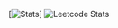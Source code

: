 [![Stats](https://github-readme-stats.vercel.app/api?username=flightofnoobs&count_private=true)]
![Leetcode Stats](https://leetcode.com/flightofnoobs)
